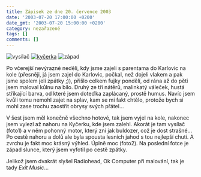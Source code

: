 ```yaml
---
title: Zápisek ze dne 20. července 2003
date: '2003-07-20 17:00:00 +0200'
date_gmt: '2003-07-20 15:00:00 +0200'
category: nezařazené
tags: []
comments: []
---
```

<div ><img alt="vysílač" src="/assets/migrated/old-images/vysilac.jpg">  <a href="/assets/migrated/old-images/kycerka.jpg"><img alt="kyčerka" src="/assets/migrated/old-images/kycerka-mala.jpg"></a>  <img alt="západ" src="/assets/migrated/old-images/zapadslunce.jpg"></div>
<p>Po včerejší nevýrazné neděli, kdy jsme zajeli s parentama do Karlovic na kole (přesněji, já jsem   zajel do Karlovic, počkal, než dojeli vlakem a pak jsme spolem jeli zpátky ;)), přišlo celkem   fujky pondělí, od rána až do pěti jsem maloval kůlnu na bílo. Druhý ze tří nátěrů, malinkatý váleček,   hustá stříkající barva, od které jsem doteďka zaplácaný, prostě humus. Navíc jsem kvůli tomu nemohl zajet   na splav, kam se mi fakt chtělo, protože bych si mohl zase trochu zaostřit obrysy svých přátel...</p>
<p>V šest jsem měl konečně všechno hotové, tak jsem vyjel na kole, nakonec jsem vylezl až nahoru na Kyčerku,   kde jsem zalehl. Akorát je tam vysílač (foto1) a v něm pohonný motor, který zní jak buldozer, což je dost strašné...   Po cestě nahoru a dolů ale byla spousta lesních jahod s tou nejlepší chutí. A zvrchu je fakt moc   krásný výhled. Úplně moc (foto2). Na poslední fotce je západ slunce, který jsem vyfotil po cestě   zpátky.</p>
<p>Jelikož jsem dvakrát slyšel Radiohead, Ok Computer při malování, tak je tady <i title="tady býval odkaz na soubor 'exit.htm'">Exit Music</i>...</p>

